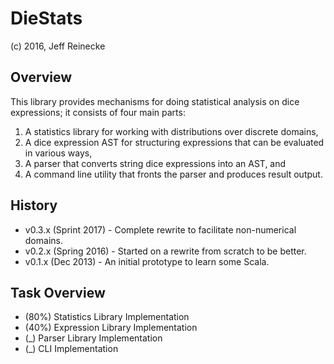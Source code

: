 # DieStats
(c) 2016, Jeff Reinecke

## Overview

This library provides mechanisms for doing statistical analysis on dice expressions;
it consists of four main parts:

1. A statistics library for working with distributions over discrete domains,
2. A dice expression AST for structuring expressions that can be evaluated in various ways,
3. A parser that converts string dice expressions into an AST, and
4. A command line utility that fronts the parser and produces result output.

## History

* v0.3.x (Sprint 2017) - Complete rewrite to facilitate non-numerical domains.
* v0.2.x (Spring 2016) - Started on a rewrite from scratch to be better.
* v0.1.x (Dec 2013) - An initial prototype to learn some Scala.

## Task Overview

* (80%) Statistics Library Implementation
* (40%) Expression Library Implementation
* (_) Parser Library Implementation
* (_) CLI Implementation